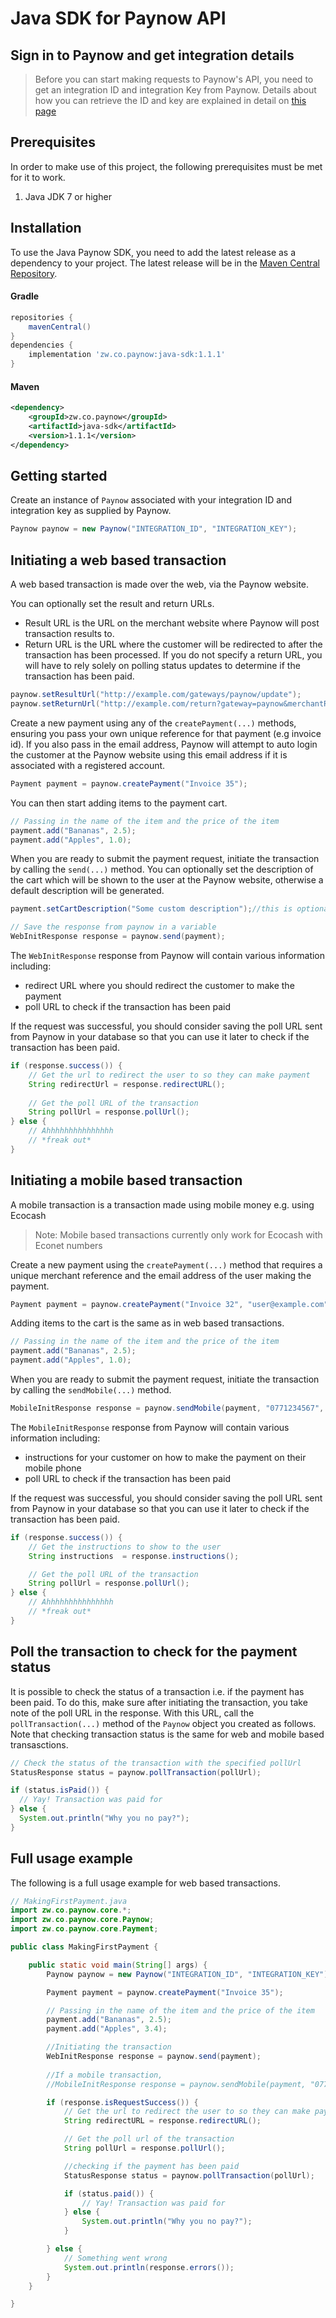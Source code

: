 # Java SDK for Paynow API

## Sign in to Paynow and get integration details

> Before you can start making requests to Paynow's API, you need to get an integration ID and integration Key from Paynow. Details about how you can retrieve the ID and key are explained in detail on [this page](generation.md)

## Prerequisites

In order to make use of this project, the following prerequisites must be met for it to work.

1. Java JDK 7 or higher

## Installation
To use the Java Paynow SDK, you need to add the latest release as a dependency to your project. The latest release will be in the [Maven Central Repository](https://mvnrepository.com/artifact/zw.co.paynow/java-sdk).

#### Gradle
```gradle
repositories {
	mavenCentral()
}
dependencies {
	implementation 'zw.co.paynow:java-sdk:1.1.1'
}
```

#### Maven
```xml
<dependency>
    <groupId>zw.co.paynow</groupId>
    <artifactId>java-sdk</artifactId>
    <version>1.1.1</version>
</dependency>
```

## Getting started
Create an instance of `Paynow` associated with your integration ID and integration key as supplied by Paynow. 

```java
Paynow paynow = new Paynow("INTEGRATION_ID", "INTEGRATION_KEY");
```

## Initiating a web based transaction
A web based transaction is made over the web, via the Paynow website.

You can optionally set the result and return URLs. 

* Result URL is the URL on the merchant website where Paynow will post transaction results to.
* Return URL is the URL where the customer will be redirected to after the transaction has been processed. If you do not specify a return URL, you will have to rely solely on polling status updates to determine if the transaction has been paid.

```java
paynow.setResultUrl("http://example.com/gateways/paynow/update");
paynow.setReturnUrl("http://example.com/return?gateway=paynow&merchantReference=1234");
```

Create a new payment using any of the `createPayment(...)` methods, ensuring you pass your own unique reference for that payment (e.g invoice id). If you also pass in the email address, Paynow will attempt to auto login the customer at the Paynow website using this email address if it is associated with a registered account.

```java
Payment payment = paynow.createPayment("Invoice 35");
```

You can then start adding items to the payment cart.

```java
// Passing in the name of the item and the price of the item
payment.add("Bananas", 2.5);
payment.add("Apples", 1.0);
```

When you are ready to submit the payment request, initiate the transaction by calling the `send(...)` method. You can optionally set the description of the cart which will be shown to the user at the Paynow website, otherwise a default description will be generated. 

```java
payment.setCartDescription("Some custom description");//this is optional

// Save the response from paynow in a variable
WebInitResponse response = paynow.send(payment);
```

The `WebInitResponse` response from Paynow will contain various information including:
* redirect URL where you should redirect the customer to make the payment
* poll URL to check if the transaction has been paid

If the request was successful, you should consider saving the poll URL sent from Paynow in your database so that you can use it later to check if the transaction has been paid.

```java
if (response.success()) {   
    // Get the url to redirect the user to so they can make payment
    String redirectUrl = response.redirectURL();
    
    // Get the poll URL of the transaction
    String pollUrl = response.pollUrl();
} else {
    // Ahhhhhhhhhhhhhhh
    // *freak out*
}
```

## Initiating a mobile based transaction
A mobile transaction is a transaction made using mobile money e.g. using Ecocash

> Note: Mobile based transactions currently only work for Ecocash with Econet numbers

Create a new payment using the `createPayment(...)` method that requires a unique merchant reference and the email address of the user making the payment.
 
```java
Payment payment = paynow.createPayment("Invoice 32", "user@example.com");
```

Adding items to the cart is the same as in web based transactions.

```java
// Passing in the name of the item and the price of the item
payment.add("Bananas", 2.5);
payment.add("Apples", 1.0);
```

When you are ready to submit the payment request, initiate the transaction by calling the `sendMobile(...)` method. 
```java
MobileInitResponse response = paynow.sendMobile(payment, "0771234567", MobileMoneyMethod.ECOCASH);
```


The `MobileInitResponse` response from Paynow will contain various information including:
* instructions for your customer on how to make the payment on their mobile phone
* poll URL to check if the transaction has been paid

If the request was successful, you should consider saving the poll URL sent from Paynow in your database so that you can use it later to check if the transaction has been paid.

```java
if (response.success()) {   
    // Get the instructions to show to the user
    String instructions  = response.instructions();

    // Get the poll URL of the transaction
    String pollUrl = response.pollUrl();
} else {
    // Ahhhhhhhhhhhhhhh
    // *freak out*
}
```

## Poll the transaction to check for the payment status
It is possible to check the status of a transaction i.e. if the payment has been paid. To do this, make sure after initiating the transaction, you take note of the poll URL in the response. With this URL, call the `pollTransaction(...)` method of the `Paynow` object you created as follows. Note that checking transaction status is the same for web and mobile based transasctions.

```java
// Check the status of the transaction with the specified pollUrl
StatusResponse status = paynow.pollTransaction(pollUrl);

if (status.isPaid()) {
  // Yay! Transaction was paid for
} else {
  System.out.println("Why you no pay?");
}
```

## Full usage example
The following is a full usage example for web based transactions. 

```java
// MakingFirstPayment.java
import zw.co.paynow.core.*;
import zw.co.paynow.core.Paynow;
import zw.co.paynow.core.Payment;

public class MakingFirstPayment {

    public static void main(String[] args) {
        Paynow paynow = new Paynow("INTEGRATION_ID", "INTEGRATION_KEY");

        Payment payment = paynow.createPayment("Invoice 35");

        // Passing in the name of the item and the price of the item
        payment.add("Bananas", 2.5);
        payment.add("Apples", 3.4);

        //Initiating the transaction
        WebInitResponse response = paynow.send(payment);
        
        //If a mobile transaction,
        //MobileInitResponse response = paynow.sendMobile(payment, "0771234567", MobileMoneyMethod.ECOCASH);

        if (response.isRequestSuccess()) {
            // Get the url to redirect the user to so they can make payment
            String redirectURL = response.redirectURL();

            // Get the poll url of the transaction
            String pollUrl = response.pollUrl();

            //checking if the payment has been paid
            StatusResponse status = paynow.pollTransaction(pollUrl);

            if (status.paid()) {
                // Yay! Transaction was paid for
            } else {
                System.out.println("Why you no pay?");
            }

        } else {
            // Something went wrong
            System.out.println(response.errors());
        }
    }

}
```
